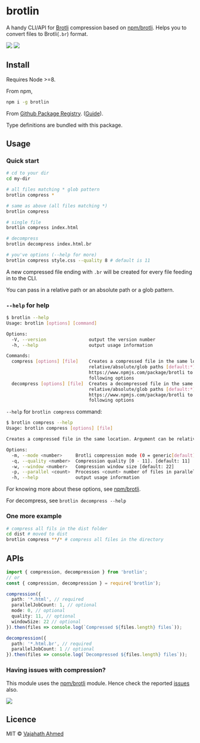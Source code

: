 # brotlin

A handy CLI/API for [Brotli](https://github.com/google/brotli) compression based on [npm/brotli](https://www.npmjs.com/package/brotli). Helps you to convert files to Brotli(`.br`) format.

![](https://github.com/vajahath/brotlin/workflows/Build/badge.svg) [![](https://img.shields.io/badge/TypeScript-Ready-blue.svg)](https://www.typescriptlang.org/)

## Install

Requires Node >=8.

From npm,

```sh
npm i -g brotlin
```

From [Github Package Registry](https://github.com/vajahath/brotlin/packages). ([Guide](https://help.github.com/en/github/managing-packages-with-github-packages/configuring-npm-for-use-with-github-packages)).

Type definitions are bundled with this package.

## Usage

### Quick start

```bash
# cd to your dir
cd my-dir

# all files matching * glob pattern
brotlin compress *

# same as above (all files matching *)
brotlin compress

# single file
brotlin compress index.html

# decompress
brotlin decompress index.html.br

# you've options (--help for more)
brotlin compress style.css --quality 8 # default is 11
```

A new compressed file ending with `.br` will be created for every file feeding in to the CLI.

You can pass in a relative path or an absolute path or a glob pattern.

### `--help` for help

```bash
$ brotlin --help
Usage: brotlin [options] [command]

Options:
  -V, --version                output the version number
  -h, --help                   output usage information

Commands:
  compress [options] [file]    Creates a compressed file in the same location. Argument can be
                               relative/absolute/glob paths [default:*]. Check
                               https://www.npmjs.com/package/brotli to know more about the
                               following options
  decompress [options] [file]  Creates a decompressed file in the same location. Argument can be
                               relative/absolute/glob paths [default:*]. Check
                               https://www.npmjs.com/package/brotli to know more about the
                               following options
```

`--help` for `brotlin compress` command:

```bash
$ brotlin compress --help
Usage: brotlin compress [options] [file]

Creates a compressed file in the same location. Argument can be relative/absolute/glob paths [default:*]. Check https://www.npmjs.com/package/brotli to know more about the following options

Options:
  -m, --mode <number>     Brotli compression mode (0 = generic[default], 1 = text, 2 = font (WOFF2))
  -q, --quality <number>  Compression quality [0 - 11]. [default: 11]
  -w, --window <number>   Compression window size [default: 22]
  -p, --parallel <count>  Processes <count> number of files in parallel. [default: 1]
  -h, --help              output usage information
```

For knowing more about these options, see [npm/brotli](https://www.npmjs.com/package/brotli).

For decompress, see `brotlin decompress --help`

### One more example

```bash
# compress all fils in the dist folder
cd dist # moved to dist
brotlin compress **/* # compress all files in the directory
```

## APIs

```ts
import { compression, decompression } from 'brotlin';
// or
const { compression, decompression } = require('brotlin');

compression({
  path: '*.html', // required
  parallelJobCount: 1, // optional
  mode: 0, // optional
  quality: 11, // optional
  windowSize: 22 // optional
}).then(files => console.log(`Compressed ${files.length} files`));

decompression({
  path: '*.html.br', // required
  parallelJobCount: 1 // optional
}).then(files => console.log(`Decompressed ${files.length} files`));
```

### Having issues with compression?

This module uses the [npm/brotli](https://www.npmjs.com/package/brotli) module. Hence check the reported [issues](https://github.com/foliojs/brotli.js/issues) also.

[![](https://img.shields.io/badge/built%20with-ts--np%203-lightgrey?style=flat-square)](https://github.com/vajahath/generator-ts-np) <!--(TSNP VERSION: 3.2.0)-->

## Licence

MIT &copy; [Vajahath Ahmed](https://twitter.com/vajahath7)
